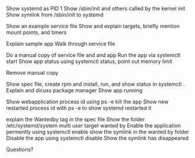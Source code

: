 Show systemd as PID 1
Show /sbin/init and others  called by the kernel init
Show symlink from /sbin/init to systemd

Show an example service file
Show and explain targets, briefly mention mount points, and timers

Explain sample app
Walk through service file

Do a manual copy of service file and and app
Run the app via systemctl start
Show app status using systemctl status, point out memory limit 

Remove manual copy

Show spec file, create rpm and install, run, and show status in systemctl .
Explain and dicuss package manager
Show app running




Show webapplication process id using  ps -e
kill the app
Show new restarted process id with ps -e to show systemd restarted it

explain the Wantedby tag in the spec file
Show the folder /etc/systemd/system multi user target wanted by
Enable the application permently using systemctl enable
show the symlink in the wanted by folder
Disable the app using systemctl disable
Show the symlink has disappeared

Questions?
